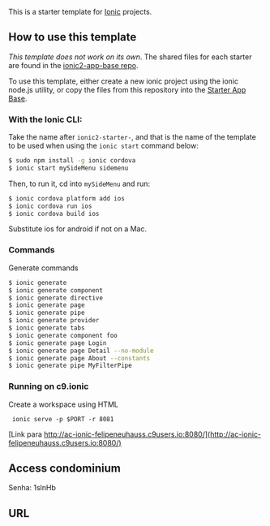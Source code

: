 This is a starter template for [Ionic](http://ionicframework.com/docs/) projects.

## How to use this template

*This template does not work on its own*. The shared files for each starter are found in the [ionic2-app-base repo](https://github.com/ionic-team/ionic2-app-base).

To use this template, either create a new ionic project using the ionic node.js utility, or copy the files from this repository into the [Starter App Base](https://github.com/ionic-team/ionic2-app-base).

### With the Ionic CLI:

Take the name after `ionic2-starter-`, and that is the name of the template to be used when using the `ionic start` command below:

```bash
$ sudo npm install -g ionic cordova
$ ionic start mySideMenu sidemenu
```

Then, to run it, cd into `mySideMenu` and run:

```bash
$ ionic cordova platform add ios
$ ionic cordova run ios
$ ionic cordova build ios
```

Substitute ios for android if not on a Mac.

### Commands

Generate commands

```bash
$ ionic generate 
$ ionic generate component
$ ionic generate directive
$ ionic generate page
$ ionic generate pipe
$ ionic generate provider
$ ionic generate tabs
$ ionic generate component foo
$ ionic generate page Login
$ ionic generate page Detail --no-module
$ ionic generate page About --constants
$ ionic generate pipe MyFilterPipe
```

### Running on c9.ionic

Create a workspace using HTML

```
 ionic serve -p $PORT -r 8081
```
[Link para http://ac-ionic-felipeneuhauss.c9users.io:8080/](http://ac-ionic-felipeneuhauss.c9users.io:8080/)

## Access condominium

Senha: 1slnHb

## URL

